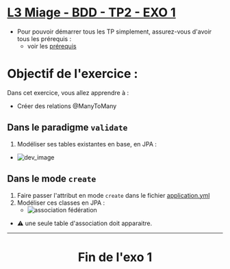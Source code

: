 # <u>L3 Miage - BDD - TP2 - EXO 1</u>

* Pour pouvoir démarrer tous les TP simplement, assurez-vous d'avoir tous les prérequis :
    * voir les [prérequis](prerequis.md)

# Objectif de l'exercice :

Dans cet exercice, vous allez apprendre à :

* Créer des relations @ManyToMany

## Dans le paradigme `validate`

1. Modéliser ses tables existantes en base, en JPA :
 * ![dev_image](doc/exo1/img.png)

## Dans le mode `create`

1. Faire passer l'attribut en mode `create` dans le fichier [application.yml](server/src/main/resources/application.yml)
2. Modéliser ces classes en JPA : 
    * ![association fédération](doc/exo1/img_1.png)
* ⚠️ une seule table d'association doit apparaitre.
--- 

# <div style="text-align: center;">Fin de l'exo 1</div>